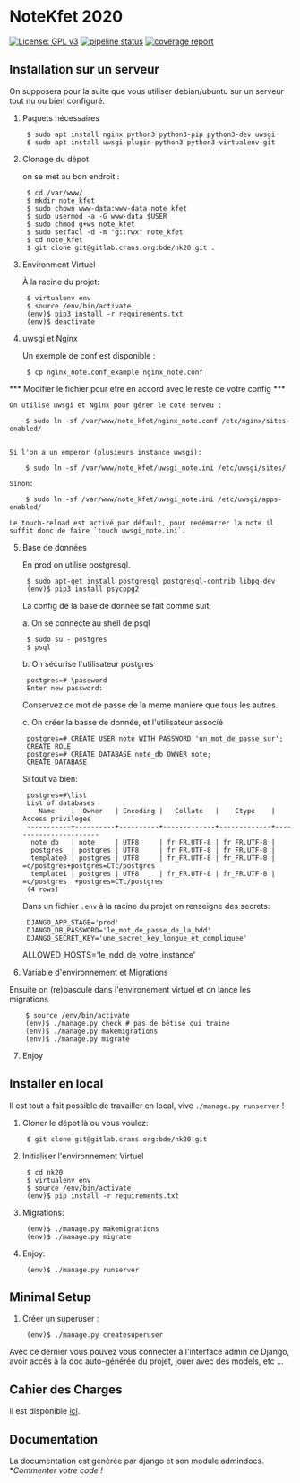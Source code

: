 # NoteKfet 2020

[![License: GPL v3](https://img.shields.io/badge/License-GPL%20v3-blue.svg)](https://www.gnu.org/licenses/gpl-3.0.txt)
[![pipeline status](https://gitlab.crans.org/bde/nk20/badges/master/pipeline.svg)](https://gitlab.crans.org/bde/nk20/nk20/commits/master)
[![coverage report](https://gitlab.crans.org/bde/nk20/badges/master/coverage.svg)](https://gitlab.crans.org/bde/nk20/commits/master)

## Installation sur un serveur

On supposera pour la suite que vous utiliser debian/ubuntu sur un serveur tout nu ou bien configuré.

1. Paquets nécessaires

        $ sudo apt install nginx python3 python3-pip python3-dev uwsgi
        $ sudo apt install uwsgi-plugin-python3 python3-virtualenv git

2. Clonage du dépot

    on se met au bon endroit :

        $ cd /var/www/
        $ mkdir note_kfet
        $ sudo chown www-data:www-data note_kfet
        $ sudo usermod -a -G www-data $USER
        $ sudo chmod g+ws note_kfet
        $ sudo setfacl -d -m "g::rwx" note_kfet
        $ cd note_kfet
        $ git clone git@gitlab.crans.org:bde/nk20.git .
3. Environment Virtuel

   À la racine du projet:

        $ virtualenv env
        $ source /env/bin/activate
        (env)$ pip3 install -r requirements.txt
        (env)$ deactivate

4. uwsgi  et Nginx

    Un exemple de conf est disponible :

        $ cp nginx_note.conf_example nginx_note.conf

*** Modifier le fichier pour etre en accord avec le reste de votre config ***

    On utilise uwsgi et Nginx pour gérer le coté serveu :

        $ sudo ln -sf /var/www/note_kfet/nginx_note.conf /etc/nginx/sites-enabled/


    Si l'on a un emperor (plusieurs instance uwsgi):

        $ sudo ln -sf /var/www/note_kfet/uwsgi_note.ini /etc/uwsgi/sites/

    Sinon:

        $ sudo ln -sf /var/www/note_kfet/uwsgi_note.ini /etc/uwsgi/apps-enabled/
        
    Le touch-reload est activé par défault, pour redémarrer la note il suffit donc de faire `touch uwsgi_note.ini`.

5. Base de données

    En prod on utilise postgresql. 
        
        $ sudo apt-get install postgresql postgresql-contrib libpq-dev
        (env)$ pip3 install psycopg2
    
    La config de la base de donnée se fait comme suit:
    
    a. On se connecte au shell de psql
    
        $ sudo su - postgres
        $ psql
    
    b. On sécurise l'utilisateur postgres
        
        postgres=# \password
        Enter new password:
        
     Conservez ce mot de passe de la meme manière que tous les autres.
     
    c. On créer la basse de donnée, et l'utilisateur associé
    
        postgres=# CREATE USER note WITH PASSWORD 'un_mot_de_passe_sur';
        CREATE ROLE
        postgres=# CREATE DATABASE note_db OWNER note;
        CREATE DATABASE

    Si tout va bien:
        
        postgres=#\list
        List of databases
           Name    |  Owner   | Encoding |   Collate   |    Ctype    |   Access privileges   
        -----------+----------+----------+-------------+-------------+-----------------------
         note_db   | note     | UTF8     | fr_FR.UTF-8 | fr_FR.UTF-8 | 
         postgres  | postgres | UTF8     | fr_FR.UTF-8 | fr_FR.UTF-8 | 
         template0 | postgres | UTF8     | fr_FR.UTF-8 | fr_FR.UTF-8 | =c/postgres+postgres=CTc/postgres
         template1 | postgres | UTF8     | fr_FR.UTF-8 | fr_FR.UTF-8 | =c/postgres  +postgres=CTc/postgres
        (4 rows)

    Dans un fichier `.env` à la racine du projet on renseigne des secrets:
    
        DJANGO_APP_STAGE='prod'
        DJANGO_DB_PASSWORD='le_mot_de_passe_de_la_bdd'
        DJANGO_SECRET_KEY='une_secret_key_longue_et_compliquee'
	ALLOWED_HOSTS='le_ndd_de_votre_instance'
    

6. Variable d'environnement et Migrations
        
     

Ensuite on (re)bascule dans l'environement virtuel et on lance les migrations
        
        $ source /env/bin/activate
        (env)$ ./manage.py check # pas de bétise qui traine
        (env)$ ./manage.py makemigrations
        (env)$ ./manage.py migrate

7. Enjoy

    

## Installer en local

Il est tout a fait possible de travailler en local, vive `./manage.py runserver` !

1. Cloner le dépot là ou vous voulez:

        $ git clone git@gitlab.crans.org:bde/nk20.git

2. Initialiser l'environnement Virtuel
        
        $ cd nk20
        $ virtualenv env
        $ source /env/bin/activate
        (env)$ pip install -r requirements.txt

3. Migrations:

        (env)$ ./manage.py makemigrations
        (env)$ ./manage.py migrate

4. Enjoy:

        (env)$ ./manage.py runserver

## Minimal Setup

1. Créer un superuser :

        (env)$ ./manage.py createsuperuser

Avec ce dernier vous pouvez vous connecter à l'interface admin de Django, avoir
accès à la doc auto-générée du projet, jouer avec des models, etc ...

## Cahier des Charges 

Il est disponible [ici](https://wiki.crans.org/NoteKfet/NoteKfet2018/CdC). 

## Documentation

La documentation est générée par django et son module admindocs. **Commenter votre code !*
